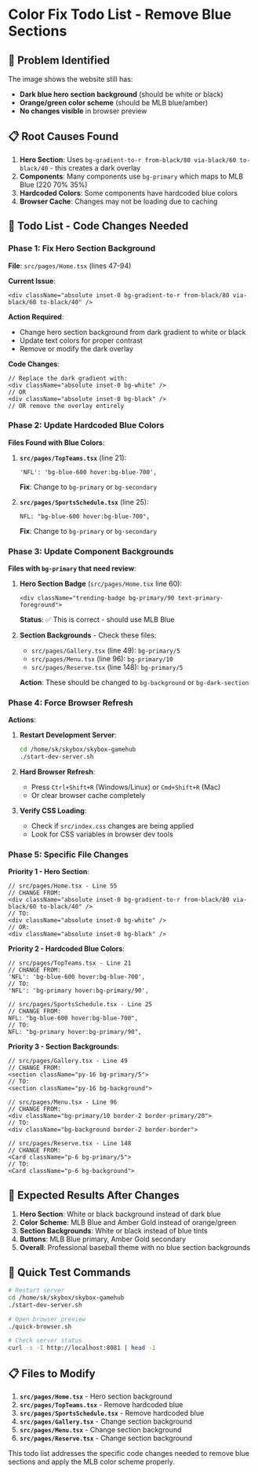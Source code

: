 # Color Fix Todo List - Remove Blue Sections

## 🎯 **Problem Identified**

The image shows the website still has:
- **Dark blue hero section background** (should be white or black)
- **Orange/green color scheme** (should be MLB blue/amber)
- **No changes visible** in browser preview

## 📋 **Root Causes Found**

1. **Hero Section**: Uses `bg-gradient-to-r from-black/80 via-black/60 to-black/40` - this creates a dark overlay
2. **Components**: Many components use `bg-primary` which maps to MLB Blue (220 70% 35%)
3. **Hardcoded Colors**: Some components have hardcoded blue colors
4. **Browser Cache**: Changes may not be loading due to caching

## 🚀 **Todo List - Code Changes Needed**

### **Phase 1: Fix Hero Section Background**

**File**: `src/pages/Home.tsx` (lines 47-94)

**Current Issue**: 
```tsx
<div className="absolute inset-0 bg-gradient-to-r from-black/80 via-black/60 to-black/40" />
```

**Action Required**:
- Change hero section background from dark gradient to white or black
- Update text colors for proper contrast
- Remove or modify the dark overlay

**Code Changes**:
```tsx
// Replace the dark gradient with:
<div className="absolute inset-0 bg-white" />
// OR
<div className="absolute inset-0 bg-black" />
// OR remove the overlay entirely
```

### **Phase 2: Update Hardcoded Blue Colors**

**Files Found with Blue Colors**:

1. **`src/pages/TopTeams.tsx`** (line 21):
   ```tsx
   'NFL': 'bg-blue-600 hover:bg-blue-700',
   ```
   **Fix**: Change to `bg-primary` or `bg-secondary`

2. **`src/pages/SportsSchedule.tsx`** (line 25):
   ```tsx
   NFL: "bg-blue-600 hover:bg-blue-700",
   ```
   **Fix**: Change to `bg-primary` or `bg-secondary`

### **Phase 3: Update Component Backgrounds**

**Files with `bg-primary` that need review**:

1. **Hero Section Badge** (`src/pages/Home.tsx` line 60):
   ```tsx
   <div className="trending-badge bg-primary/90 text-primary-foreground">
   ```
   **Status**: ✅ This is correct - should use MLB Blue

2. **Section Backgrounds** - Check these files:
   - `src/pages/Gallery.tsx` (line 49): `bg-primary/5`
   - `src/pages/Menu.tsx` (line 96): `bg-primary/10`
   - `src/pages/Reserve.tsx` (line 148): `bg-primary/5`

   **Action**: These should be changed to `bg-background` or `bg-dark-section`

### **Phase 4: Force Browser Refresh**

**Actions**:
1. **Restart Development Server**:
   ```bash
   cd /home/sk/skybox/skybox-gamehub
   ./start-dev-server.sh
   ```

2. **Hard Browser Refresh**:
   - Press `Ctrl+Shift+R` (Windows/Linux) or `Cmd+Shift+R` (Mac)
   - Or clear browser cache completely

3. **Verify CSS Loading**:
   - Check if `src/index.css` changes are being applied
   - Look for CSS variables in browser dev tools

### **Phase 5: Specific File Changes**

**Priority 1 - Hero Section**:
```tsx
// src/pages/Home.tsx - Line 55
// CHANGE FROM:
<div className="absolute inset-0 bg-gradient-to-r from-black/80 via-black/60 to-black/40" />
// TO:
<div className="absolute inset-0 bg-white" />
// OR:
<div className="absolute inset-0 bg-black" />
```

**Priority 2 - Hardcoded Blue Colors**:
```tsx
// src/pages/TopTeams.tsx - Line 21
// CHANGE FROM:
'NFL': 'bg-blue-600 hover:bg-blue-700',
// TO:
'NFL': 'bg-primary hover:bg-primary/90',

// src/pages/SportsSchedule.tsx - Line 25
// CHANGE FROM:
NFL: "bg-blue-600 hover:bg-blue-700",
// TO:
NFL: "bg-primary hover:bg-primary/90",
```

**Priority 3 - Section Backgrounds**:
```tsx
// src/pages/Gallery.tsx - Line 49
// CHANGE FROM:
<section className="py-16 bg-primary/5">
// TO:
<section className="py-16 bg-background">

// src/pages/Menu.tsx - Line 96
// CHANGE FROM:
<div className="bg-primary/10 border-2 border-primary/20">
// TO:
<div className="bg-background border-2 border-border">

// src/pages/Reserve.tsx - Line 148
// CHANGE FROM:
<Card className="p-6 bg-primary/5">
// TO:
<Card className="p-6 bg-background">
```

## 🎯 **Expected Results After Changes**

1. **Hero Section**: White or black background instead of dark blue
2. **Color Scheme**: MLB Blue and Amber Gold instead of orange/green
3. **Section Backgrounds**: White or black instead of blue tints
4. **Buttons**: MLB Blue primary, Amber Gold secondary
5. **Overall**: Professional baseball theme with no blue section backgrounds

## 🚀 **Quick Test Commands**

```bash
# Restart server
cd /home/sk/skybox/skybox-gamehub
./start-dev-server.sh

# Open browser preview
./quick-browser.sh

# Check server status
curl -s -I http://localhost:8081 | head -1
```

## 📋 **Files to Modify**

1. **`src/pages/Home.tsx`** - Hero section background
2. **`src/pages/TopTeams.tsx`** - Remove hardcoded blue
3. **`src/pages/SportsSchedule.tsx`** - Remove hardcoded blue
4. **`src/pages/Gallery.tsx`** - Change section background
5. **`src/pages/Menu.tsx`** - Change section background
6. **`src/pages/Reserve.tsx`** - Change section background

This todo list addresses the specific code changes needed to remove blue sections and apply the MLB color scheme properly.

